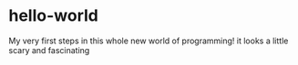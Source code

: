 # hello-world
My very first steps in this whole new world of programming!
it looks a little scary and fascinating
